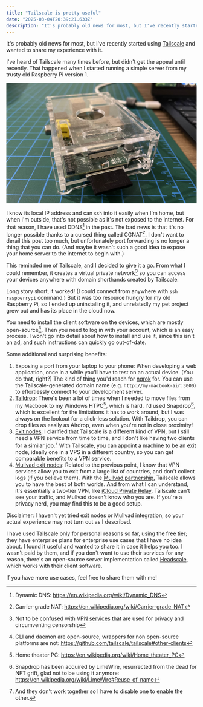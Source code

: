 ```yaml
---
title: "Tailscale is pretty useful"
date: "2025-03-04T20:39:21.633Z"
description: "It's probably old news for most, but I've recently started using Tailscale and wanted to share my experience with it."
---
```


It's probably old news for most, but I've recently started using [Tailscale](https://tailscale.com) and wanted to share my experience with it.

I've heard of Tailscale many times before, but didn't get the appeal until recently. That happened when I started running a simple server from my trusty old Raspberry Pi version 1.

![My old Raspberry Pi 1 Model B, in its beautiful acrylic case](./rpi.jpg)

I know its local IP address and can `ssh` into it easily when I'm home, but when I'm outside, that's not possible as it's not exposed to the internet. For that reason, I have used DDNS[^1] in the past. The bad news is that it's no longer possible thanks to a cursed thing called CGNAT[^2]. I don't want to derail this post too much, but unfortunately port forwarding is no longer a thing that you can do. (And maybe it wasn't such a good idea to expose your home server to the internet to begin with.)

This reminded me of Tailscale, and I decided to give it a go. From what I could remember, it creates a virtual private network[^3] so you can access your devices anywhere with domain shorthands created by Tailscale.

Long story short, it worked! (I could connect from anywhere with `ssh raspberrypi` command.) But it was too resource hungry for my old Raspberry Pi, so I ended up uninstalling it, and unrelatedly my pet project grew out and has its place in the cloud now.

You need to install the client software on the devices, which are mostly open-source[^4]. Then you need to log in with your account, which is an easy process. I won't go into detail about how to install and use it, since this isn't an ad, and such instructions can quickly go out-of-date.

Some additional and surprising benefits:
1. Exposing a port from your laptop to your phone: When developing a web application, once in a while you'll have to test on an actual device. (You do that, right?) The kind of thing you'd reach for [ngrok](https://ngrok.com) for. You can use the Tailscale-generated domain name (e.g. `http://my-macbook-air:3000`) to effortlessly connect to your development server.
2. [Taildrop](https://tailscale.com/kb/1106/taildrop): There's been a lot of times when I needed to move files from my Macbook to my Windows HTPC[^5], which is hard. I'd used Snapdrop[^6], which is excellent for the limitations it has to work around, but I was always on the lookout for a click-less solution. With Taildrop, you can drop files as easily as Airdrop, even when you're not in close proximity!
3. [Exit nodes](https://tailscale.com/kb/1103/exit-nodes): I clarified that Tailscale is a different kind of VPN, but I still need a VPN service from time to time, and I don't like having two clients for a similar job.[^7] With Tailscale, you can appoint a machine to be an exit node, ideally one in a VPS in a different country, so you can get comparable benefits to a VPN service.
4. [Mullvad exit nodes](https://tailscale.com/kb/1258/mullvad-exit-nodes): Related to the previous point, I know that VPN services allow you to exit from a large list of countries, and don't collect logs (if you believe them). With the [Mullvad partnership](https://mullvad.net/en/blog/tailscale-has-partnered-with-mullvad), Tailscale allows you to have the best of both worlds. And from what I can understand, it's essentially a two-tier VPN, like [iCloud Private Relay](https://support.apple.com/en-us/102602). Tailscale can't see your traffic, and Mullvad doesn't know who you are. If you're a privacy nerd, you may find this to be a good setup.

Disclaimer: I haven't yet tried exit nodes or Mullvad integration, so your actual experience may not turn out as I described.

I have used Tailscale only for personal reasons so far, using the free tier; they have enterprise plans for enterprise use cases that I have no idea about. I found it useful and wanted to share it in case it helps you too. I wasn't paid by them, and if you don't want to use their services for any reason, there's an open-source server implementation called [Headscale](https://headscale.net/), which works with their client software.

If you have more use cases, feel free to share them with me!

[^1]: Dynamic DNS: https://en.wikipedia.org/wiki/Dynamic_DNS
[^2]: Carrier-grade NAT: https://en.wikipedia.org/wiki/Carrier-grade_NAT
[^3]: Not to be confused with [VPN services](https://en.wikipedia.org/wiki/VPN_service) that are used for privacy and circumventing censorship
[^4]: CLI and daemon are open-source, wrappers for non open-source platforms are not: https://github.com/tailscale/tailscale#other-clients
[^5]: Home theater PC: https://en.wikipedia.org/wiki/Home_theater_PC
[^6]: Snapdrop has been acquired by LimeWire, resurrected from the dead for NFT grift, glad not to be using it anymore: https://en.wikipedia.org/wiki/LimeWire#Reuse_of_name
[^7]: And they don't work together so I have to disable one to enable the other.
